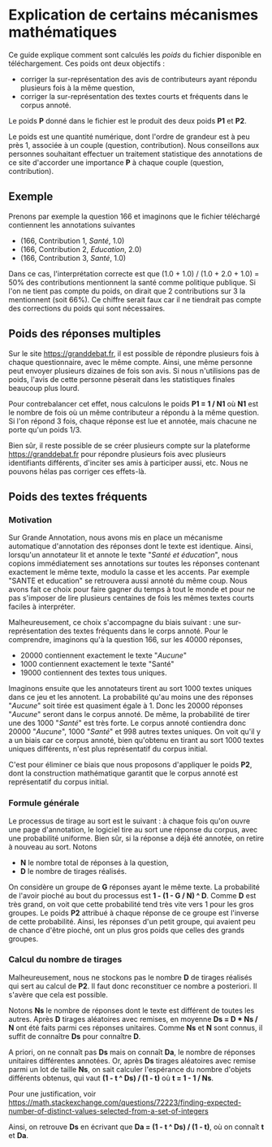 # Explication de certains mécanismes mathématiques 

Ce guide explique comment sont calculés les *poids* du fichier disponible en téléchargement.
Ces poids ont deux objectifs :
* corriger la sur-représentation des avis de contributeurs ayant répondu plusieurs fois à la même question,
* corriger la sur-représentation des textes courts et fréquents dans le corpus annoté.

Le poids **P** donné dans le fichier est le produit des deux poids **P1** et **P2**.

Le poids est une quantité numérique, dont l'ordre de grandeur est à peu près 1, associée à un couple (question, contribution). Nous 
conseillons aux personnes souhaitant effectuer un traitement statistique des annotations de ce site d'accorder une
importance **P** à chaque couple (question, contribution). 

## Exemple

Prenons par exemple la question 166 et imaginons que le fichier téléchargé contiennent les annotations suivantes
* (166, Contribution 1, *Santé*, 1.0)
* (166, Contribution 2, *Education*, 2.0)
* (166, Contribution 3, *Santé*, 1.0)

Dans ce cas, l'interprétation correcte est que (1.0 + 1.0) / (1.0 + 2.0 + 1.0) = 50% des contributions mentionnent la 
santé comme politique publique. Si l'on ne tient pas compte du poids, on dirait que 2 contributions sur 3 la mentionnent
(soit 66%). Ce chiffre serait faux car il ne tiendrait pas compte des corrections du poids qui sont nécessaires.

## Poids des réponses multiples

Sur le site https://granddebat.fr, il est possible de répondre plusieurs fois à chaque questionnaire, avec le même 
compte. Ainsi, une même personne peut envoyer plusieurs dizaines de fois son avis. Si nous n'utilisions pas de poids, 
l'avis de cette personne pèserait dans les statistiques finales beaucoup plus lourd.

Pour contrebalancer cet effet, nous calculons le poids **P1 = 1 / N1** où **N1** est le nombre de fois où un même 
contributeur a répondu à la même question. Si l'on répond 3 fois, chaque réponse est lue et annotée, mais chacune ne 
porte qu'un poids 1/3.

Bien sûr, il reste possible de se créer plusieurs compte sur la plateforme https://granddebat.fr pour répondre plusieurs
fois avec plusieurs identifiants différents, d'inciter ses amis à participer aussi, etc. Nous ne pouvons hélas pas 
corriger ces effets-là.

## Poids des textes fréquents

### Motivation

Sur Grande Annotation, nous avons mis en place un mécanisme automatique d'annotation des réponses dont le texte est
identique. Ainsi, lorsqu'un annotateur lit et annote le texte "*Santé et éducation*", nous copions immédiatement ses
annotations sur toutes les réponses contenant exactement le même texte, modulo la casse et les accents. Par exemple 
"SANTE et education" se retrouvera aussi annoté du même coup. Nous avons fait ce choix pour faire gagner du temps à 
tout le monde et pour ne pas s'imposer de lire plusieurs centaines de fois les mêmes textes courts faciles à 
interpréter.

Malheureusement, ce choix s'accompagne du biais suivant : une sur-représentation des textes fréquents dans le corps
annoté. Pour le comprendre, imaginons qu'à la question 166, sur les 40000 réponses,
* 20000 contiennent exactement le texte "*Aucune*"
* 1000 contiennent exactement le texte "Santé"
* 19000 contiennent des textes tous uniques.

Imaginons ensuite que les annotateurs tirent au sort 1000 textes uniques dans ce jeu et les annotent. La probabilité
qu'au moins une des réponses "*Aucune*" soit tirée est quasiment égale à 1. Donc les 20000 réponses "*Aucune*" seront
dans le corpus annoté. De même, la probabilité de tirer une des 1000 "*Santé*" est très forte. Le corpus annoté 
contiendra donc 20000 "*Aucune*", 1000 "*Santé*" et 998 autres textes uniques. On voit qu'il y a un biais car ce
corpus annoté, bien qu'obtenu en tirant au sort 1000 textes uniques différents, n'est plus représentatif du corpus
initial.

C'est pour éliminer ce biais que nous proposons d'appliquer le poids **P2**, dont la construction mathématique garantit
que le corpus annoté est représentatif du corpus initial.

### Formule générale

Le processus de tirage au sort est le suivant : à chaque fois qu'on ouvre une page d'annotation, le logiciel tire au 
sort une réponse du corpus, avec une probabilité uniforme. Bien sûr, si la réponse a déjà été annotée, on retire à 
nouveau au sort. Notons 
* **N** le nombre total de réponses à la question, 
* **D** le nombre de tirages réalisés.

On considère un groupe de **G** réponses ayant le même texte. La probabilité de l'avoir pioché au bout du processus
est **1 - (1 - G / N) ^ D**. Comme **D** est très grand, on voit que cette probabilité tend très vite vers 1 pour 
les gros groupes. Le poids **P2** attribué à chaque réponse de ce groupe est l'inverse de cette probabilité. Ainsi,
les réponses d'un petit groupe, qui avaient peu de chance d'être pioché, ont un plus gros poids que celles des grands 
groupes.

### Calcul du nombre de tirages

Malheureusement, nous ne stockons pas le nombre **D** de tirages réalisés qui sert au calcul de **P2**. Il faut donc
reconstituer ce nombre a posteriori. Il s'avère que cela est possible. 

Notons **Ns** le nombre de réponses dont le texte est différent de toutes les autres. Après **D** tirages aléatoires 
avec remises, en moyenne **Ds = D * Ns / N** ont été faits parmi ces réponses unitaires. Comme **Ns** et **N** sont
connus, il suffit de connaître **Ds** pour connaître **D**. 

A priori, on ne connaît pas **Ds** mais on connaît **Da**, le nombre de réponses unitaires différentes annotées.
Or, après **Ds** tirages aléatoires avec remise parmi un lot de taille **Ns**, on sait calculer l'espérance du nombre
d'objets différents obtenus, qui vaut **(1 - t ^ Ds) / (1 - t)** où **t = 1 - 1 / Ns**. 

Pour une justification, voir 
https://math.stackexchange.com/questions/72223/finding-expected-number-of-distinct-values-selected-from-a-set-of-integers

Ainsi, on retrouve **Ds** en écrivant que **Da = (1 - t ^ Ds) / (1 - t)**, où on connaît **t** et **Da**.

